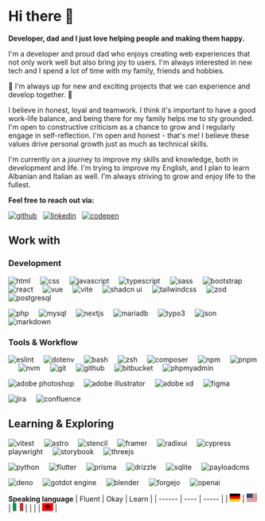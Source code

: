 # Hi there 👋

**Developer, dad and I just love helping people and making them happy.** 

I'm a developer and proud dad who enjoys creating web experiences that not only work well but also bring joy to users. I'm always interested in new tech and I spend a lot of time with my family, friends and hobbies. 

🚀 I'm always up for new and exciting projects that we can experience and develop together. 🚀

I believe in honest, loyal and teamwork. I think it's important to have a good work-life balance, and being there for my family helps me to sty grounded. I'm open to constructive criticism as a chance to grow and I regularly engage in self-reflection. I'm open and honest - that's me! I believe these values drive personal growth just as much as technical skills.

I'm currently on a journey to improve my skills and knowledge, both in development and life. I'm trying to improve my English, and I plan to learn Albanian and Italian as well. I'm always striving to grow and enjoy life to the fullest.

**Feel free to reach out via:**

<a href="https://github.com/gskyarts" target="_blank"><img src="https://img.shields.io/badge/github-232429.svg?&style=for-the-badge&logo=github&logoColor=white" alt="github" /></a>&nbsp;&nbsp;
<a href="https://www.linkedin.com/in/giovanni-arciprete/" target="_blank"><img src="https://img.shields.io/badge/linkedin-231E77.svg?&style=for-the-badge&logo=linkedin&logoColor=white" alt="linkedin" /></a>&nbsp;&nbsp;
<a href="https://codepen.io/skyarts87" target="_blank">
<img src="https://img.shields.io/badge/codepen-000.svg?&style=for-the-badge&logo=codepen&logoColor=fff" alt="codepen" />
</a>

## Work with

### Development
<!-- Frontend -->
<!-- 100% -->
<img title="html" height="24" src="https://cdn.simpleicons.org/html5/f92672/f92672?viewbox=auto" />&nbsp;&nbsp;&nbsp;&nbsp;
<img title="css" height="24" src="https://cdn.simpleicons.org/css3/f92672/f92672?viewbox=auto" />&nbsp;&nbsp;&nbsp;&nbsp;
<img title="javascript" height="24" src="https://cdn.simpleicons.org/javascript/f92672/f92672?viewbox=auto" />&nbsp;&nbsp;&nbsp;&nbsp;
<img title="typescript" height="24" src="https://cdn.simpleicons.org/typescript/f92672/f92672?viewbox=auto" />&nbsp;&nbsp;&nbsp;&nbsp;
<img title="sass" height="24" src="https://cdn.simpleicons.org/sass/f92672/f92672?viewbox=auto" />&nbsp;&nbsp;&nbsp;&nbsp;
<img title="bootstrap" height="24" src="https://cdn.simpleicons.org/bootstrap/f92672/f92672?viewbox=auto" />&nbsp;&nbsp;&nbsp;&nbsp;<!-- 50% -->
<img title="react" height="24" src="https://cdn.simpleicons.org/react/66D9EF/66D9EF?viewbox=auto" />&nbsp;&nbsp;&nbsp;&nbsp;
<img title="vue" height="24" src="https://cdn.simpleicons.org/vuedotjs/66D9EF/66D9EF?viewbox=auto" />&nbsp;&nbsp;&nbsp;&nbsp;
<img title="vite" height="24" src="https://cdn.simpleicons.org/vite/66D9EF/66D9EF?viewbox=auto" />&nbsp;&nbsp;&nbsp;&nbsp;
<img title="shadcn ui" height="24" src="https://cdn.simpleicons.org/shadcnui/66D9EF/66D9EF?viewbox=auto" />&nbsp;&nbsp;&nbsp;&nbsp;
<img title="tailwindcss" height="24" src="https://cdn.simpleicons.org/tailwindcss/66D9EF/66D9EF?viewbox=auto" />&nbsp;&nbsp;&nbsp;&nbsp;<!-- 25% -->
<img title="zod" height="24" src="https://cdn.simpleicons.org/zod/000/fff?viewbox=auto" />&nbsp;&nbsp;&nbsp;&nbsp;<!-- Backend -->
<img title="postgresql" height="24" src="https://cdn.simpleicons.org/postgresql/000/fff?viewbox=auto" />

<!-- Backend -->
<!-- 100% -->
<img title="php" height="24" src="https://cdn.simpleicons.org/php/f92672/f92672?viewbox=auto" />&nbsp;&nbsp;&nbsp;&nbsp;
<img title="mysql" height="24" src="https://cdn.simpleicons.org/mysql/f92672/f92672?viewbox=auto" />&nbsp;&nbsp;&nbsp;&nbsp;<!-- 50% -->
<img title="nextjs" height="24" src="https://cdn.simpleicons.org/nextdotjs/66D9EF/66D9EF?viewbox=auto" />&nbsp;&nbsp;&nbsp;&nbsp;
<img title="mariadb" height="24" src="https://cdn.simpleicons.org/mariadb/66D9EF/66D9EF?viewbox=auto" />&nbsp;&nbsp;&nbsp;&nbsp;<!-- CMS --><!-- 100% -->
<img title="typo3" height="24" src="https://cdn.simpleicons.org/typo3/f92672/f92672?viewbox=auto" />&nbsp;&nbsp;&nbsp;&nbsp;<!-- Others --><!-- 100% -->
<img title="json" height="24" src="https://cdn.simpleicons.org/json/f92672/f92672?viewbox=auto" />&nbsp;&nbsp;&nbsp;&nbsp;
<img title="markdown" height="24" src="https://cdn.simpleicons.org/markdown/f92672/f92672?viewbox=auto" />

### Tools & Workflow

<!-- Dev -->
<img title="eslint" height="24" src="https://cdn.simpleicons.org/eslint/f92672/f92672?viewbox=auto" />&nbsp;&nbsp;&nbsp;&nbsp;
<img title="dotenv" height="24" src="https://cdn.simpleicons.org/dotenv/f92672/f92672?viewbox=auto" />&nbsp;&nbsp;&nbsp;&nbsp;
<img title="bash" height="24" src="https://cdn.simpleicons.org/gnubash/f92672/f92672?viewbox=auto" />&nbsp;&nbsp;&nbsp;&nbsp;
<img title="zsh" height="24" src="https://cdn.simpleicons.org/zsh/f92672/f92672?viewbox=auto" />&nbsp;&nbsp;&nbsp;&nbsp;
<img title="composer" height="24" src="https://cdn.simpleicons.org/composer/f92672/f92672?viewbox=auto" />&nbsp;&nbsp;&nbsp;&nbsp;
<img title="npm" height="24" src="https://cdn.simpleicons.org/npm/f92672/f92672?viewbox=auto" />&nbsp;&nbsp;&nbsp;&nbsp;
<img title="pnpm" height="24" src="https://cdn.simpleicons.org/pnpm/f92672/f92672?viewbox=auto" />&nbsp;&nbsp;&nbsp;&nbsp;
<img title="nvm" height="24" src="https://cdn.simpleicons.org/nvm/f92672/f92672?viewbox=auto" />&nbsp;&nbsp;&nbsp;&nbsp;
<img title="git" height="24" src="https://cdn.simpleicons.org/git/f92672/f92672?viewbox=auto" />&nbsp;&nbsp;&nbsp;&nbsp;
<img title="github" height="24" src="https://cdn.simpleicons.org/github/f92672/f92672?viewbox=auto" />&nbsp;&nbsp;&nbsp;&nbsp;
<img title="bitbucket" height="24" src="https://cdn.simpleicons.org/bitbucket/f92672/f92672?viewbox=auto" />&nbsp;&nbsp;&nbsp;&nbsp;
<img title="phpmyadmin" height="24" src="https://cdn.simpleicons.org/phpmyadmin/f92672/f92672?viewbox=auto" />&nbsp;&nbsp;&nbsp;&nbsp;

<!-- Design -->
<img title="adobe photoshop" height="24" src="https://cdn.simpleicons.org/adobephotoshop/f92672/f92672?viewbox=auto" />&nbsp;&nbsp;&nbsp;&nbsp;
<img title="adobe illustrator" height="24" src="https://cdn.simpleicons.org/adobeillustrator/f92672/f92672?viewbox=auto" />&nbsp;&nbsp;&nbsp;&nbsp;
<img title="adobe xd" height="24" src="https://cdn.simpleicons.org/adobexd/66D9EF/66D9EF?viewbox=auto" />&nbsp;&nbsp;&nbsp;&nbsp;
<img title="figma" height="24" src="https://cdn.simpleicons.org/figma/66D9EF/66D9EF?viewbox=auto" />&nbsp;&nbsp;&nbsp;&nbsp;

<!-- Workflow -->
<img title="jira" height="24" src="https://cdn.simpleicons.org/jira/f92672/f92672?viewbox=auto" />&nbsp;&nbsp;&nbsp;&nbsp;
<img title="confluence" height="24" src="https://cdn.simpleicons.org/confluence/f92672/f92672?viewbox=auto" />&nbsp;&nbsp;&nbsp;&nbsp;


## Learning & Exploring
<!-- Frontend -->
<img title="vitest" height="24" src="https://cdn.simpleicons.org/vitest/66D9EF/66D9EF?viewbox=auto" />&nbsp;&nbsp;&nbsp;&nbsp;
<img title="astro" height="24" src="https://cdn.simpleicons.org/astro/000/fff?viewbox=auto" />&nbsp;&nbsp;&nbsp;&nbsp;
<img title="stencil" height="24" src="https://cdn.simpleicons.org/stencil/000/fff?viewbox=auto" />&nbsp;&nbsp;&nbsp;&nbsp;
<img title="framer" height="24" src="https://cdn.simpleicons.org/framer/000/fff?viewbox=auto" />&nbsp;&nbsp;&nbsp;&nbsp;
<img title="radixui" height="24" src="https://cdn.simpleicons.org/radixui/000/fff?viewbox=auto" />&nbsp;&nbsp;&nbsp;&nbsp;
<img title="cypress" height="24" src="https://cdn.simpleicons.org/cypress/000/fff?viewbox=auto" />&nbsp;&nbsp;&nbsp;&nbsp;
playwright&nbsp;&nbsp;&nbsp;&nbsp;
<img title="storybook" height="24" src="https://cdn.simpleicons.org/storybook/000/fff?viewbox=auto" />&nbsp;&nbsp;&nbsp;&nbsp;
<img title="threejs" height="24" src="https://cdn.simpleicons.org/threedotjs/000/fff?viewbox=auto" />&nbsp;&nbsp;&nbsp;&nbsp;

<!-- <img title="playwright" height="24" src="https://cdn.simpleicons.org/playwright/000/fff?viewbox=auto" />&nbsp;&nbsp;&nbsp;&nbsp; -->

<!-- Backend -->
<img title="python" height="24" src="https://cdn.simpleicons.org/python/000/fff?viewbox=auto" />&nbsp;&nbsp;&nbsp;&nbsp;
<img title="flutter" height="24" src="https://cdn.simpleicons.org/flutter/000/fff?viewbox=auto" />&nbsp;&nbsp;&nbsp;&nbsp;
<img title="prisma" height="24" src="https://cdn.simpleicons.org/prisma/000/fff?viewbox=auto" />&nbsp;&nbsp;&nbsp;&nbsp;
<img title="drizzle" height="24" src="https://cdn.simpleicons.org/drizzle/000/fff?viewbox=auto" />&nbsp;&nbsp;&nbsp;&nbsp;
<img title="sqlite" height="24" src="https://cdn.simpleicons.org/sqlite/000/fff?viewbox=auto" />&nbsp;&nbsp;&nbsp;&nbsp;
<img title="payloadcms" height="24" src="https://cdn.simpleicons.org/payloadcms/000/fff?viewbox=auto" />&nbsp;&nbsp;&nbsp;&nbsp;

<!-- Tools -->
<img title="deno" height="24" src="https://cdn.simpleicons.org/deno/000/fff?viewbox=auto" />&nbsp;&nbsp;&nbsp;&nbsp;<!-- Game Dev & Tools -->
<img title="gotdot engine" height="24" src="https://cdn.simpleicons.org/godotengine/000/fff?viewbox=auto" />&nbsp;&nbsp;&nbsp;&nbsp;
<img title="blender" height="24" src="https://cdn.simpleicons.org/blender/000/fff?viewbox=auto" />&nbsp;&nbsp;&nbsp;&nbsp;<!-- DevOps -->
<img title="forgejo" height="24" src="https://cdn.simpleicons.org/forgejo/000/fff?viewbox=auto" />&nbsp;&nbsp;&nbsp;&nbsp;<!-- Others -->
<img title="openai" height="24" src="https://cdn.simpleicons.org/openai/000/fff?viewbox=auto" />

**Speaking language**
| Fluent | Okay | Learn |
| ------ | ---- | ----- |
| <img title="german" height="16" src="https://raw.githubusercontent.com/lipis/flag-icons/refs/heads/main/flags/4x3/de.svg" /> | <img title="english" height="16" src="https://raw.githubusercontent.com/lipis/flag-icons/refs/heads/main/flags/4x3/us.svg" /> | <img title="italian" height="16" src="https://raw.githubusercontent.com/lipis/flag-icons/refs/heads/main/flags/4x3/it.svg" /> |
|  |  | <img title="albanian" height="16" src="https://raw.githubusercontent.com/lipis/flag-icons/refs/heads/main/flags/4x3/al.svg" /> |
